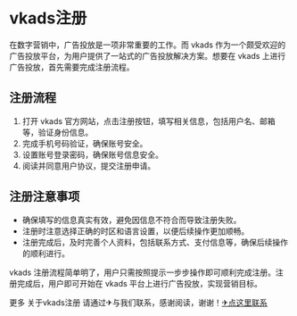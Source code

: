 # vkads注册

在数字营销中，广告投放是一项非常重要的工作。而 vkads 作为一个颇受欢迎的广告投放平台，为用户提供了一站式的广告投放解决方案。想要在 vkads 上进行广告投放，首先需要完成注册流程。

## 注册流程
1. 打开 vkads 官方网站，点击注册按钮，填写相关信息，包括用户名、邮箱等，验证身份信息。
2. 完成手机号码验证，确保账号安全。
3. 设置账号登录密码，确保账号信息安全。
4. 阅读并同意用户协议，提交注册申请。

## 注册注意事项
- 确保填写的信息真实有效，避免因信息不符合而导致注册失败。
- 注册时注意选择正确的时区和语言设置，以便后续操作更加顺畅。
- 注册完成后，及时完善个人资料，包括联系方式、支付信息等，确保后续操作的顺利进行。

vkads 注册流程简单明了，用户只需按照提示一步步操作即可顺利完成注册。注册完成后，用户即可开始在 vkads 平台上进行广告投放，实现营销目标。

更多 关于vkads注册 请通过✈与我们联系，感谢阅读，谢谢！[✈点这里联系](https://a.k02.cc)